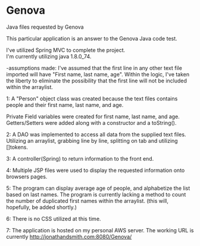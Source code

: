 # Genova
Java files requested by Genova

This particular application is an answer to the Genova Java code test.

I've utilized Spring MVC to complete the project.  
I'm currently utilizing java 1.8.0_74.

-assumptions made:  I've assumed that the first line in any other text file imported will have "First name, last name, age".  Within the logic, I've taken the liberty to eliminate the possibility that the first line will not be included within the arraylist.


1: A "Person" object class was created because the text files contains people and their first name, last name, and age.

Private Field variables were created for first name, last name, and age.   Getters/Setters were added along with a constructor and a toString().

2: A DAO was implemented to access all data from the supplied text files.
Utilizing an arraylist, grabbing line by line, splitting on tab and utilizing []tokens.

3: A controller(Spring) to return information to the front end.

4: Multiple JSP files were used to display the requested information onto  browsers pages. 

5: The program can display average age of people, and alphabetize the list based on last 	names.  The program is currently lacking a method to count the number of duplicated 	   first names within the arraylist.  (this will, hopefully, be added shortly.)

6: There is no CSS utilized at this time.

7: The application is hosted on my personal AWS server.  The working URL is currently
     http://jonathandsmith.com:8080/Genova/ 